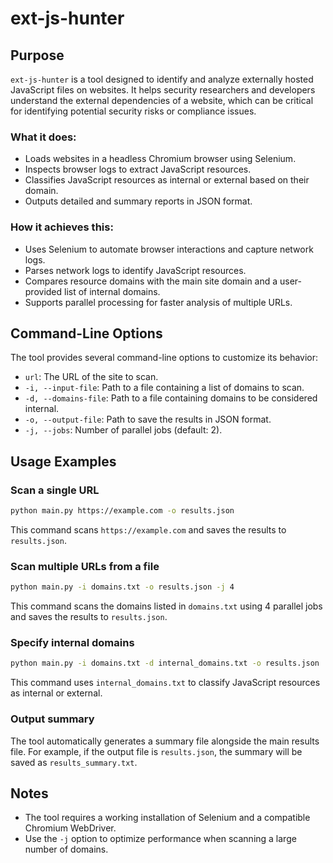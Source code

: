 # ext-js-hunter

## Purpose
`ext-js-hunter` is a tool designed to identify and analyze externally hosted JavaScript files on websites. It helps security researchers and developers understand the external dependencies of a website, which can be critical for identifying potential security risks or compliance issues.

### What it does:
- Loads websites in a headless Chromium browser using Selenium.
- Inspects browser logs to extract JavaScript resources.
- Classifies JavaScript resources as internal or external based on their domain.
- Outputs detailed and summary reports in JSON format.

### How it achieves this:
- Uses Selenium to automate browser interactions and capture network logs.
- Parses network logs to identify JavaScript resources.
- Compares resource domains with the main site domain and a user-provided list of internal domains.
- Supports parallel processing for faster analysis of multiple URLs.

## Command-Line Options
The tool provides several command-line options to customize its behavior:

- `url`: The URL of the site to scan.
- `-i, --input-file`: Path to a file containing a list of domains to scan.
- `-d, --domains-file`: Path to a file containing domains to be considered internal.
- `-o, --output-file`: Path to save the results in JSON format.
- `-j, --jobs`: Number of parallel jobs (default: 2).

## Usage Examples

### Scan a single URL
```bash
python main.py https://example.com -o results.json
```
This command scans `https://example.com` and saves the results to `results.json`.

### Scan multiple URLs from a file
```bash
python main.py -i domains.txt -o results.json -j 4
```
This command scans the domains listed in `domains.txt` using 4 parallel jobs and saves the results to `results.json`.

### Specify internal domains
```bash
python main.py -i domains.txt -d internal_domains.txt -o results.json
```
This command uses `internal_domains.txt` to classify JavaScript resources as internal or external.

### Output summary
The tool automatically generates a summary file alongside the main results file. For example, if the output file is `results.json`, the summary will be saved as `results_summary.txt`.

## Notes
- The tool requires a working installation of Selenium and a compatible Chromium WebDriver.
- Use the `-j` option to optimize performance when scanning a large number of domains.
